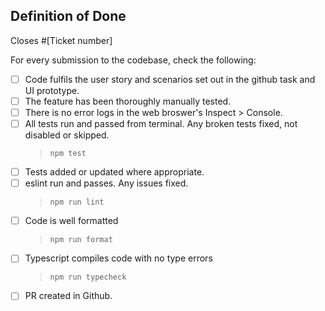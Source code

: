 ## Definition of Done

Closes #[Ticket number]

For every submission to the codebase, check the following:

- [ ] Code fulfils the user story and scenarios set out in the github task and UI prototype.
- [ ] The feature has been thoroughly manually tested.
- [ ] There is no error logs in the web broswer's Inspect > Console.
- [ ] All tests run and passed from terminal. Any broken tests fixed, not disabled or skipped.
  > `npm test`
- [ ] Tests added or updated where appropriate.
- [ ] eslint run and passes. Any issues fixed.
  > `npm run lint`
- [ ] Code is well formatted
  > `npm run format`
- [ ] Typescript compiles code with no type errors
  > `npm run typecheck`
- [ ] PR created in Github.
